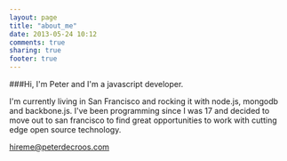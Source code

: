 ```yaml
---
layout: page
title: "about_me"
date: 2013-05-24 10:12
comments: true
sharing: true
footer: true
---
```



###Hi, I'm Peter and I'm a javascript developer.

I'm currently living in San Francisco and rocking it with node.js,
mongodb and backbone.js. I've been programming since I was 17 and decided
to move out to san francisco to find great opportunities to work with cutting
edge open source technology.


[hireme@peterdecroos.com](mailto:hireme@peterdecroos.com)





